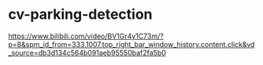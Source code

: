 # cv-parking-detection

https://www.bilibili.com/video/BV1Gr4y1C73m/?p=8&spm_id_from=333.1007.top_right_bar_window_history.content.click&vd_source=db3d134c564b091aeb95550baf2fa5b0
